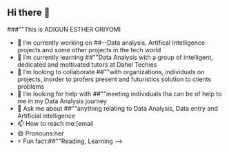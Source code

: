 ## Hi there 👋
###""This is ADIGUN ESTHER ORIYOMI  

 
- 🔭 I’m currently working on ##--Data analysis, Artifical Intelligence projects and some other projects in the tech world
- 🌱 I’m currently learning ##""Data Analysis with a group of intelligent, dedicated and moltivated tutors at Dahel Techies
- 👯 I’m looking to collaborate ##""with organizations, individuals on projects, inorder to profers present and futuristics solution to clients problems 
- 🤔 I’m looking for help with ##""meeting individuals tha can be of help to me in my Data Analysis journey
- 💬 Ask me about ##""anything relating to Data Analysis, Data entry and Artificial intelligence
- 📫 How to reach me:[email 
- 😄 Pronouns:her 
- ⚡ Fun fact:##""Reading, Learning
-->
